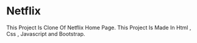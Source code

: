# Netflix
This Project Is Clone Of Netflix Home Page. This Project Is Made In Html , Css , Javascript and Bootstrap. 
